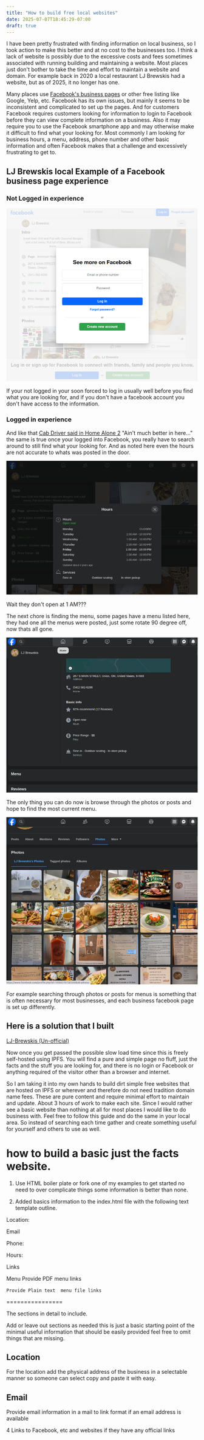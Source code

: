 ```yaml
---
title: "How to build free local websites"
date: 2025-07-07T18:45:29-07:00
draft: true
---
```


I have been pretty frustrated with finding information on local business, so I took action to make this better and at no cost to the businesses too. I think a lack of website is possibly due to the excessive costs and fees sometimes associated with running building and maintaining a website.  Most places just don't bother to take the time and effort to maintain a website and domain. For example back in 2020 a local restaurant LJ Brewskis had a website, but as of 2025, it no longer has one.

Many places use [Facebook's business pages](https://www.facebook.com/business/help/1968057156746246?id=939256796236247) or other free listing like Google, Yelp, etc. Facebook has its own issues, but mainly it seems to be inconsistent and complicated to set up the pages. And for customers Facebook requires customers looking for information to login to Facebook before they can view complete information on a business. Also it may require you to use the Facebook smartphone app and may otherwise make it difficult to find what your looking for. Most commonly I am looking for business hours, a menu, address, phone number and other basic information and often Facebook makes that a challenge and excessively frustrating to get to. 

## LJ Brewskis local Example of a Facebook business page experience

### Not Logged in experience

![LJ Brewskis Desktop Not Logged into Facebook experience ](LJBrewskisFacbookNotLoggedindesktop.png)

If your not logged in your soon forced to log in usually well before you find what you are looking for, and if you don't have a facebook account you don't have access to the information.

### Logged in experience

And like that [Cab Driver said in Home Alone 2](https://www.imdb.com/title/tt0104431/characters/nm0865356/) "Ain't much better in here..." the same is true once your logged into Facebook, you really have to search around to still find what your looking for. And as noted here even the hours are not accurate to whats was posted in the door.

![Logged in and Hours are wrong too](LJBrewskisFacebookLoggedInHoursLookOff.png)

Wait they don't open at 1 AM???

The next chore is finding the menu, some pages have a menu listed here, they had one all the menus were posted, just some rotate 90 degree off, now thats all gone.

![Logged in Now where is the Menu](LJBrewskisFacebookMenuMissing.png)

The only thing you can do now is browse through the photos or posts and hope to find the most current menu.

![which photo is the right menu](LJFaceBookWhichPhotoIsTheMenuYouWant.png)

For example searching through photos or posts for menus is something that is often necessary for most businesses, and each business facebook page is set up differently.


## Here is a solution that I built

[LJ-Brewskis (Un-official)](https://k51qzi5uqu5dlr44wospfhm3h896r5hlml2ctjnf1lvyr9kth119np0gar4sx0.ipns.dweb.link/)

Now once you get passed the possible slow load time since this is freely self-hosted using IPFS. You will find a pure and simple page no fluff, just the facts and the stuff you are looking for, and there is no login or Facebook or anything required of the visitor other than a browser and internet. 


So I am taking it into my own hands to build dirt simple free websites that are hosted on IPFS or wherever and therefore do not need tradition domain name fees. These are pure content and require minimal effort to maintain and update. About 3 hours of work to make each site. Since I would rather see a basic website than nothing at all for most places I would like to do business with. Feel free to follow this guide and do the same in your local area. So instead of searching each time  gather and create something useful for yourself and others to use as well.

# how to build a basic just the facts website.

1. Use HTML boiler plate or fork one of my examples to get started no need to over complicate things some information is better than none.

2. Added  basics information to the index.html file with the following text template outline.

Location:

Email

Phone:

Hours:

Links

Menu
Provide PDF menu links

	Provide Plain text  menu file links

================

The sections in detail to include.

Add or leave out sections as needed this is just a basic starting point of the minimal useful information that should be easily provided feel free to omit things that are missing.

## Location

For the location add the physical address of the business in a selectable manner so someone can select copy and paste it with easy.

## Email

Provide email information in a mail to link format if an email address is available

4 Links to Facebook, etc and websites if they have any official links 